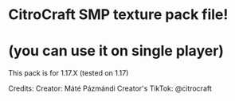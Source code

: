 # CitroCraft SMP texture pack file!
# (you can use it on single player)

This pack is for 1.17.X (tested on 1.17)

Credits:
Creator: Máté Pázmándi
Creator's TikTok: @citrocraft
